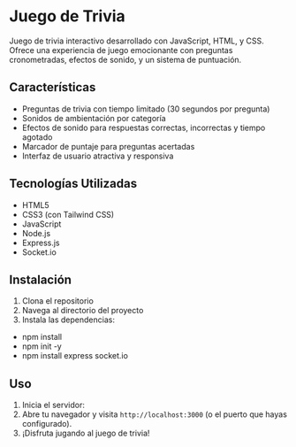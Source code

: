 # Juego de Trivia

Juego de trivia interactivo desarrollado con JavaScript, HTML, y CSS. Ofrece una experiencia de juego emocionante con preguntas cronometradas, efectos de sonido, y un sistema de puntuación.

## Características

- Preguntas de trivia con tiempo limitado (30 segundos por pregunta)
- Sonidos de ambientación por categoría
- Efectos de sonido para respuestas correctas, incorrectas y tiempo agotado
- Marcador de puntaje para preguntas acertadas
- Interfaz de usuario atractiva y responsiva

## Tecnologías Utilizadas

- HTML5
- CSS3 (con Tailwind CSS)
- JavaScript
- Node.js
- Express.js
- Socket.io

## Instalación

1. Clona el repositorio
2. Navega al directorio del proyecto
3. Instala las dependencias:
- npm install
- npm init -y 
- npm install express socket.io

## Uso

1. Inicia el servidor:
2. Abre tu navegador y visita `http://localhost:3000` (o el puerto que hayas configurado).
3. ¡Disfruta jugando al juego de trivia!


